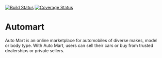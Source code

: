 [![Build Status](https://travis-ci.com/stepheng323/Automart.svg?branch=develop)](https://travis-ci.com/stepheng323/Automart)
[![Coverage Status](https://coveralls.io/repos/github/stepheng323/Automart/badge.svg?branch=ft--signin-endpoints-166256274)](https://coveralls.io/github/stepheng323/Automart?branch=ft--signin-endpoints-166256274)
# Automart
Auto Mart is an online marketplace for automobiles of diverse makes, model or body type. With Auto Mart, users can sell their cars or buy from trusted dealerships or private sellers.
